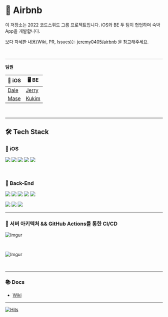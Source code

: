 # 🏡 Airbnb
이 저장소는 2022 코드스쿼드 그룹 프로젝트입니다. iOS와 BE 두 팀이 협업하며 숙박 App을 개발합니다.

보다 자세한 내용(Wiki, PR, Issues)는 [jeremy0405/airbnb](https://github.com/jeremy0405/airbnb) 을 참고해주세요.

<br>

---

**팀원**

| 📱 iOS | 🖥 BE |
| --- | --- |
| [Dale](https://github.com/sungju-kim) | [Jerry](https://github.com/jeremy0405) |
| [Mase](https://github.com/sanghyeok-kim) | [Kukim](https://github.com/ku-kim) |


<br>

---

## 🛠 Tech Stack

### 📱 iOS


<img src="https://img.shields.io/badge/Swift-FA7343?style=flat&logo=swift&logoColor=white
"/>   <img src="https://img.shields.io/badge/SnapKit-orange?logo=swift&logoColor=white"/> <img src="https://img.shields.io/badge/Alamofire-orange?logo=swift&logoColor=white"/> <img src="https://img.shields.io/badge/SwiftLint-orange?logo=swift&logoColor=white"/> <img src="https://img.shields.io/badge/Xcode-007ACC?style=flat&logo=Xcode&logoColor=white"/> 

<br>

### 🤖 Back-End

<img src="https://img.shields.io/badge/Java-007396?style=flat&logo=Java&logoColor=white"/> <img src="https://img.shields.io/badge/Spring-6DB33F?style=flat&logo=Spring&logoColor=white"/> <img src="https://img.shields.io/badge/JPA-6DB33F?style=flat&logo=Spring&logoColor=white"/>  <img src="https://img.shields.io/badge/JUnit5-25A162?style=flat&logo=JUnit5&logoColor=white"/> 
<img src="https://img.shields.io/badge/MySQL-005C84?style=flat&logo=mysql&logoColor=white"/>

<img src="https://img.shields.io/badge/Amazon AWS-232F3E?style=flat&logo=Amazon AWS&logoColor=white"/> <img src="https://img.shields.io/badge/NGINX-009639?style=flat&logo=NGINX&logoColor=white"/> <img src="https://img.shields.io/badge/Docker-blue?style=flat&logo=docker&logoColor=white"/>

---

### 🚦 서버 아키텍처 && GitHub Actions를 통한 CI/CD

![Imgur](https://i.imgur.com/2BI6Mr7.jpg)

<br>

![Imgur](https://i.imgur.com/B1XkbMP.jpg)

<br>

---

### 📚 Docs

- [Wiki](https://github.com/jeremy0405/airbnb/wiki)

---

[![Hits](https://hits.seeyoufarm.com/api/count/incr/badge.svg?url=https%3A%2F%2Fgithub.com%2Fjeremy0405%2Fairbnb&count_bg=%2379C83D&title_bg=%23555555&icon=&icon_color=%23E7E7E7&title=hits&edge_flat=false)](https://hits.seeyoufarm.com)
